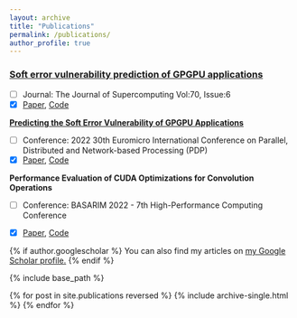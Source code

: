 ```yaml
---
layout: archive
title: "Publications"
permalink: /publications/
author_profile: true
---
```


### **[Soft error vulnerability prediction of GPGPU applications](https://ieeexplore.ieee.org/abstract/document/9756720/)** <br />
- [ ] Journal: The Journal of Supercomputing Vol:70, Issue:6
- [x] [Paper](https://scholar.google.com/citations?view_op=view_citation&hl=en&user=uj3eWlIAAAAJ&citation_for_view=uj3eWlIAAAAJ:d1gkVwhDpl0C), [Code](https://github.com/BT-MasterThesis/SoftErrorVulnerabilityPrediction-GPGPUs)

**[Predicting the Soft Error Vulnerability of GPGPU Applications](https://ieeexplore.ieee.org/abstract/document/9756720/)** <br />
- [ ] Conference: 2022 30th Euromicro International Conference on Parallel, Distributed and Network-based Processing (PDP)
- [x] [Paper](https://scholar.google.com/citations?view_op=view_citation&hl=en&user=uj3eWlIAAAAJ&citation_for_view=uj3eWlIAAAAJ:u-x6o8ySG0sC), [Code](https://github.com/BT-MasterThesis/SoftErrorVulnerabilityPrediction-GPGPU)

**Performance Evaluation of CUDA Optimizations for Convolution Operations** <br />
- [ ] Conference: BASARIM 2022 - 7th High-Performance Computing Conference 
- [x] [Paper](https://scholar.google.com/citations?view_op=view_citation&hl=en&user=uj3eWlIAAAAJ&citation_for_view=uj3eWlIAAAAJ:u5HHmVD_uO8C), [Code](https://github.com/BT-MasterThesis/Optimizing_ConvolutionAlgorithms_CUDA)


{% if author.googlescholar %}
  You can also find my articles on <u><a href="{{author.googlescholar}}">my Google Scholar profile</a>.</u>
{% endif %}

{% include base_path %}

{% for post in site.publications reversed %}
  {% include archive-single.html %}
{% endfor %}
